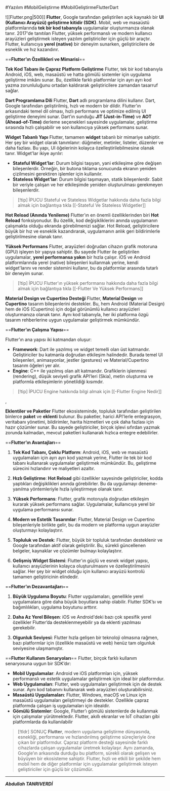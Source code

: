 #Yazılım #MobilGeliştirme #MobilGeliştirmeFlutterDart 

![[Flutter.png|500]]
**Flutter**, Google tarafından geliştirilen açık kaynaklı bir **UI (Kullanıcı Arayüzü) geliştirme kitidir (SDK)**. Mobil, web ve masaüstü platformlarında **tek bir kod tabanıyla** uygulamalar oluşturmanıza olanak tanır. 2017'de tanıtılan Flutter, yüksek performanslı ve modern kullanıcı arayüzleri geliştirmek isteyen yazılım geliştiriciler için güçlü bir araçtır. Flutter, kullanıcıya **yerel (native)** bir deneyim sunarken, geliştiricilere de esneklik ve hız kazandırır.

==**Flutter’ın Özellikleri ve Mimarisi**==



**Tek Kod Tabanı ile Çapraz Platform Geliştirme**
Flutter, tek bir kod tabanıyla Android, iOS, web, masaüstü ve hatta gömülü sistemler için uygulama geliştirme imkânı sunar. Bu, özellikle farklı platformlar için ayrı ayrı kod yazma zorunluluğunu ortadan kaldırarak geliştiricilere zamandan tasarruf sağlar.


**Dart Programlama Dili**
Flutter, **Dart** adlı programlama dilini kullanır. Dart, Google tarafından geliştirilmiş, hızlı ve modern bir dildir. Flutter’ın arkasındaki temel dil olması, hızlı performans ve optimize edilmiş UI geliştirme deneyimi sunar. Dart’ın sunduğu **JIT (Just-in-Time)** ve **AOT (Ahead-of-Time)** derleme seçenekleri sayesinde uygulamalar, geliştirme sırasında hızlı çalışabilir ve son kullanıcıya yüksek performans sunar.



**Widget Tabanlı Yapı**
Flutter, tamamen **widget** tabanlı bir mimariye sahiptir. Her şey bir widget olarak tanımlanır: düğmeler, metinler, listeler, düzenler ve daha fazlası. Bu yapı, UI öğelerinin kolayca özelleştirilebilmesine olanak tanır. Widget'lar ikiye ayrılır:

- **Stateful Widget’lar**: Durum bilgisi taşıyan, yani etkileşime göre değişen bileşenlerdir. Örneğin, bir butona tıklama sonucunda ekranın yeniden çizilmesini gerektiren işlemler için kullanılır.
- **Stateless Widget’lar**: Durum bilgisi taşımayan, statik bileşenlerdir. Sabit bir veriyle çalışan ve her etkileşimde yeniden oluşturulması gerekmeyen bileşenlerdir.


> [!tip] İPUCU
> Stateful ve Stateless Widgetlar hakkında daha fazla bilgi almak için bağlantıya tıkla [[-Stateful Ve Stateless Widgetler]]




**Hot Reload (Anında Yenileme)**
Flutter’ın en önemli özelliklerinden biri **Hot Reload** fonksiyonudur. Bu özellik, kod değişikliklerini anında uygulamanın çalışmakta olduğu ekranda görebilmenizi sağlar. Hot Reload, geliştiricilere büyük bir hız ve esneklik kazandırarak, uygulamanın anlık geri bildirimlerle geliştirilmesine olanak tanır.


**Yüksek Performans**
Flutter, arayüzleri doğrudan cihazın grafik motoruna (GPU) işleyen bir yapıya sahiptir. Bu sayede Flutter ile geliştirilen uygulamalar, **yerel performansa yakın** bir hızla çalışır. iOS ve Android platformlarında yerel (native) bileşenleri kullanmak yerine, kendi widget'larını ve render sistemini kullanır, bu da platformlar arasında tutarlı bir deneyim sunar.


> [!tip] İPUCU
> Flutter'ın yüksek performansı hakkında daha fazla bilgi almak için bağlantıya tıkla [[-Flutter Ve Yüksek Performans]]



**Material Design ve Cupertino Desteği**
Flutter, **Material Design** ve **Cupertino** tasarım bileşenlerini destekler. Bu, hem Android (Material Design) hem de iOS (Cupertino) için doğal görünümlü kullanıcı arayüzleri oluşturmanıza olanak tanır. Aynı kod tabanıyla, her iki platforma özgü tasarım rehberlerine uygun uygulamalar geliştirmek mümkündür.



==**Flutter’ın Çalışma Yapısı**==

Flutter’ın ana yapısı iki katmandan oluşur:
- **Framework**: Dart ile yazılmış ve widget temelli olan üst katmandır. Geliştiriciler bu katmanla doğrudan etkileşim halindedir. Burada temel UI bileşenleri, animasyonlar, jestler (gestures) ve Material/Cupertino tasarım öğeleri yer alır.
- **Engine**: C++ ile yazılmış olan alt katmandır. Grafiklerin işlenmesi (rendering), düşük seviyeli grafik API’leri (Skia), metin oluşturma ve platformla etkileşimlerin yönetildiği kısımdır.


> [!tip] İPUCU
> Engine hakkında bilgi almak için [[-Flutter Engine Nedir]]
>

,

**Eklentiler ve Paketler**
Flutter ekosisteminde, topluluk tarafından geliştirilen binlerce **paket** ve **eklenti** bulunur. Bu paketler, harici API'lerle entegrasyon, veritabanı yönetimi, bildirimler, harita hizmetleri ve çok daha fazlası için hazır çözümler sunar. Bu sayede geliştiriciler, birçok işlevi sıfırdan yazmak zorunda kalmadan, mevcut paketleri kullanarak hızlıca entegre edebilirler.



==**Flutter’ın Avantajları**==

1. **Tek Kod Tabanı, Çoklu Platform**: Android, iOS, web ve masaüstü uygulamaları için ayrı ayrı kod yazmak yerine, Flutter ile tek bir kod tabanı kullanarak uygulamalar geliştirmek mümkündür. Bu, geliştirme sürecini hızlandırır ve maliyetleri azaltır.
    
2. **Hızlı Geliştirme**: **Hot Reload** gibi özellikler sayesinde geliştiriciler, kodda yaptıkları değişiklikleri anında görebilirler. Bu da uygulamayı deneme-yanılma yöntemleriyle hızla iyileştirmeye olanak tanır.
    
3. **Yüksek Performans**: Flutter, grafik motoruyla doğrudan etkileşim kurarak yüksek performans sağlar. Uygulamalar, kullanıcıya yerel bir uygulama performansı sunar.
    
4. **Modern ve Estetik Tasarımlar**: Flutter, Material Design ve Cupertino bileşenleriyle birlikte gelir, bu da modern ve platforma uygun arayüzler oluşturmayı kolaylaştırır.
    
5. **Topluluk ve Destek**: Flutter, büyük bir topluluk tarafından desteklenir ve Google tarafından aktif olarak geliştirilir. Bu, sürekli güncellenen belgeler, kaynaklar ve çözümler bulmayı kolaylaştırır.
    
6. **Gelişmiş Widget Sistemi**: Flutter’ın güçlü ve esnek widget yapısı, kullanıcı arayüzlerinin kolayca oluşturulmasını ve özelleştirilmesini sağlar. Her şey bir widget olduğu için kullanıcı arayüzü kontrolü tamamen geliştiricinin elindedir.
    

==**Flutter’ın Dezavantajları**==

1. **Büyük Uygulama Boyutu**: Flutter uygulamaları, genellikle yerel uygulamalara göre daha büyük boyutlara sahip olabilir. Flutter SDK’sı ve bağımlılıkları, uygulama boyutunu arttırır.
    
2. **Daha Az Yerel Bileşen**: iOS ve Android'deki bazı çok spesifik yerel özellikler Flutter’da desteklenmeyebilir ya da eklenti yazılması gerekebilir.
    
3. **Olgunluk Seviyesi**: Flutter hızla gelişen bir teknoloji olmasına rağmen, bazı platformlar için (özellikle masaüstü ve web) henüz tam olgunluk seviyesine ulaşmamıştır.


==**Flutter Kullanım Senaryoları**==
Flutter, birçok farklı kullanım senaryosuna uygun bir SDK’dır:

- **Mobil Uygulamalar**: Android ve iOS platformları için, yüksek performanslı ve estetik uygulamalar geliştirmek için ideal bir platformdur.
- **Web Uygulamaları**: Flutter, web uygulamaları geliştirmek için de destek sunar. Aynı kod tabanını kullanarak web arayüzleri oluşturabilirsiniz.
- **Masaüstü Uygulamaları**: Flutter, Windows, macOS ve Linux için masaüstü uygulamaları geliştirmeyi de destekler. Özellikle çapraz platformda çalışan iş uygulamaları için idealdir.
- **Gömülü Sistemler**: Google, Flutter’ı gömülü sistemlerde de kullanmak için çalışmalar yürütmektedir. Flutter, akıllı ekranlar ve IoT cihazları gibi platformlarda da kullanılabilir


> [!tldr] SONUÇ
> **Flutter**, modern uygulama geliştirme dünyasında, esnekliği, performansı ve hızlandırılmış geliştirme süreçleriyle öne çıkan bir platformdur. Çapraz platform desteği sayesinde farklı cihazlarda çalışan uygulamalar üretmek kolaylaşır. Aynı zamanda, Google’ın arkasında durduğu bu platform, sürekli olarak gelişen ve büyüyen bir ekosisteme sahiptir. Flutter, hızlı ve etkili bir şekilde hem mobil hem de diğer platformlar için uygulamalar geliştirmek isteyen geliştiriciler için güçlü bir çözümdür.

***
***Abdullah TANRIVERDİ***

















